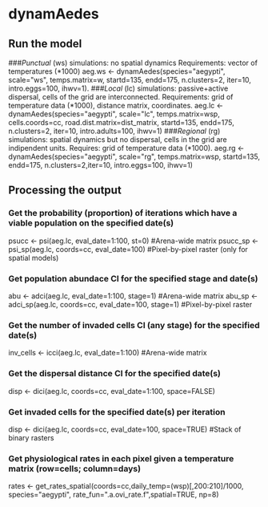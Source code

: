 # dynamAedes

## Run the model

###*Punctual* (ws) simulations: no spatial dynamics Requirements: vector of temperatures (\*1000)
aeg.ws <- dynamAedes(species="aegypti", scale="ws", temps.matrix=w, startd=135, endd=175, n.clusters=2, iter=10, intro.eggs=100, ihwv=1).
###*Local* (lc) simulations: passive+active dispersal, cells of the grid are interconnected. Requirements: grid of temperature data (\*1000), distance matrix, coordinates.
aeg.lc <- dynamAedes(species="aegypti", scale="lc", temps.matrix=wsp, cells.coords=cc, road.dist.matrix=dist_matrix, startd=135, endd=175, n.clusters=2, iter=10, intro.adults=100, ihwv=1)
###*Regional* (rg) simulations: spatial dynamics but no dispersal, cells in the grid are indipendent units. Requires: grid of temperature data (\*1000).
aeg.rg <- dynamAedes(species="aegypti", scale="rg", temps.matrix=wsp, startd=135, endd=175, n.clusters=2,iter=10, intro.eggs=100, ihwv=1)

## Processing the output

### Get the probability (proportion) of iterations which have a viable population on the specified date(s)
psucc <- psi(aeg.lc, eval_date=1:100, st=0) #Arena-wide matrix
psucc_sp <- psi_sp(aeg.lc, coords=cc, eval_date=100) #Pixel-by-pixel raster (only for spatial models)
### Get population abundace CI for the specified stage and date(s)
abu <- adci(aeg.lc, eval_date=1:100, stage=1) #Arena-wide matrix
abu_sp <- adci_sp(aeg.lc, coords=cc, eval_date=100, stage=1) #Pixel-by-pixel raster
### Get the number of invaded cells CI (any stage) for the specified date(s)
inv_cells <- icci(aeg.lc, eval_date=1:100) #Arena-wide matrix
### Get the dispersal distance CI for the specified date(s)
disp <- dici(aeg.lc, coords=cc, eval_date=1:100, space=FALSE)
### Get invaded cells for the specified date(s) per iteration
disp <- dici(aeg.lc, coords=cc, eval_date=100, space=TRUE) #Stack of binary rasters
### Get physiological rates in each pixel given a temperature matrix (row=cells; column=days) 
rates <- get_rates_spatial(coords=cc,daily_temp=(wsp)[,200:210]/1000, species="aegypti", rate_fun=".a.ovi_rate.f",spatial=TRUE, np=8)


